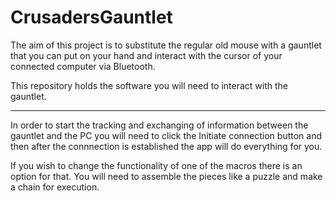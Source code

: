 # CrusadersGauntlet
The aim of this project is to substitute the regular old mouse with a gauntlet that you can put on your hand and interact with the cursor of your connected computer via Bluetooth.

This repository holds the software you will need to interact with the gauntlet.
___
In order to start the tracking and exchanging of information between the gauntlet and the PC you will need to click the Initiate connection button and then after the connnection is established the app will do everything for you.

If you wish to change the functionality of one of the macros there is an option for that. You will need to assemble the pieces like a puzzle and make a chain for execution.